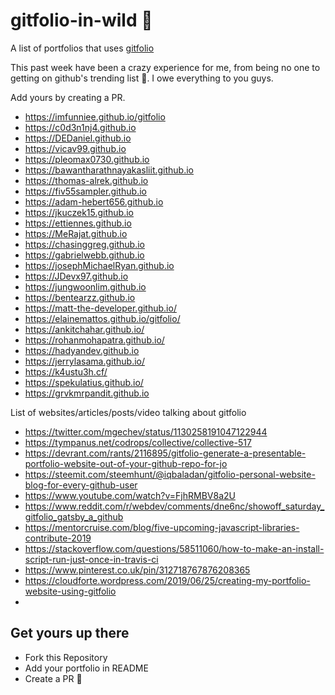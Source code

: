 # gitfolio-in-wild 🎉

A list of portfolios that uses [gitfolio](https://github.com/imfunniee/gitfolio)

This past week have been a crazy experience for me, from being no one to getting on github's trending list 👀. I owe everything to you guys.

Add yours by creating a PR.

- https://imfunniee.github.io/gitfolio
- https://c0d3n1nj4.github.io
- https://DEDaniel.github.io
- https://vicav99.github.io
- https://pleomax0730.github.io
- https://bawantharathnayakasliit.github.io
- https://thomas-alrek.github.io
- https://fiv55sampler.github.io
- https://adam-hebert656.github.io
- https://jkuczek15.github.io
- https://ettiennes.github.io
- https://MeRajat.github.io
- https://chasinggreg.github.io
- https://gabrielwebb.github.io
- https://josephMichaelRyan.github.io
- https://JDevx97.github.io
- https://jungwoonlim.github.io
- https://bentearzz.github.io
- https://matt-the-developer.github.io/
- https://elainemattos.github.io/gitfolio/
- https://ankitchahar.github.io/
- https://rohanmohapatra.github.io/
- https://hadyandev.github.io
- https://jerrylasama.github.io/
- https://k4ustu3h.cf/
- https://spekulatius.github.io/
- https://grvkmrpandit.github.io

List of websites/articles/posts/video talking about gitfolio

- https://twitter.com/mgechev/status/1130258191047122944
- https://tympanus.net/codrops/collective/collective-517
- https://devrant.com/rants/2116895/gitfolio-generate-a-presentable-portfolio-website-out-of-your-github-repo-for-jo
- https://steemit.com/steemhunt/@iqbaladan/gitfolio-personal-website-blog-for-every-github-user
- https://www.youtube.com/watch?v=FjhRMBV8a2U
- https://www.reddit.com/r/webdev/comments/dne6nc/showoff_saturday_gitfolio_gatsby_a_github
- https://mentorcruise.com/blog/five-upcoming-javascript-libraries-contribute-2019
- https://stackoverflow.com/questions/58511060/how-to-make-an-install-script-run-just-once-in-travis-ci
- https://www.pinterest.co.uk/pin/312718767876208365
- https://cloudforte.wordpress.com/2019/06/25/creating-my-portfolio-website-using-gitfolio
-


## Get yours up there

- Fork this Repository
- Add your portfolio in README
- Create a PR 🙌
